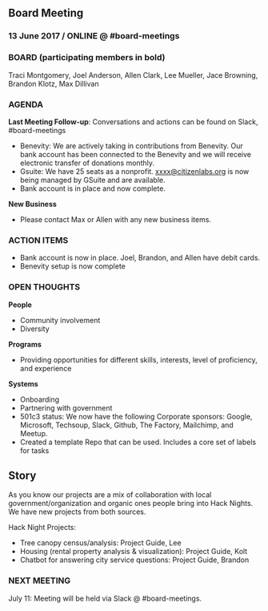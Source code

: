 ## Board Meeting
### 13 June 2017 / ONLINE @ #board-meetings

### BOARD (participating members in bold)
Traci Montgomery, Joel Anderson, Allen Clark, Lee Mueller, Jace Browning, Brandon Klotz, Max Dillivan

### AGENDA

**Last Meeting Follow-up**: Conversations and actions can be found on Slack, #board-meetings

- Benevity: We are actively taking in contributions from Benevity. Our bank account has been connected to the Benevity and we will receive electronic transfer of donations monthly.
- Gsuite: We have 25 seats as a nonprofit. xxxx@citizenlabs.org is now being managed by GSuite and are available.
- Bank account is in place and now complete.

**New Business**

- Please contact Max or Allen with any new business items.

### ACTION ITEMS

 - Bank account is now in place. Joel, Brandon, and Allen have debit cards.
 - Benevity setup is now complete

### OPEN THOUGHTS

**People**
- Community involvement
- Diversity

**Programs**
- Providing opportunities for different skills, interests, level of proficiency, and experience

**Systems**
- Onboarding
- Partnering with government
- 501c3 status: We now have the following Corporate sponsors: Google, Microsoft, Techsoup, Slack, Github, The Factory, Mailchimp, and Meetup.
- Created a template Repo that can be used. Includes a core set of labels for tasks

**Story**
-



As you know our projects are a mix of collaboration with local government/organization and organic ones people bring into Hack Nights. We have new projects from both sources.

Hack Night Projects:
- Tree canopy census/analysis: Project Guide, Lee
- Housing (rental property analysis & visualization): Project Guide, Kolt
- Chatbot for answering city service questions: Project Guide, Brandon


### NEXT MEETING

July 11: Meeting will be held via Slack @ #board-meetings.

